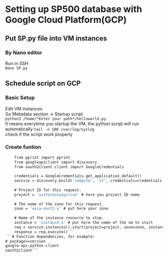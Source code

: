 # Setting up SP500 database with Google Cloud Platform(GCP)
## Put SP.py file into VM instances
### By Nano editor
Run in SSH  
```Nano SP.py```
## Schedule script on GCP
### Basic Setup
Edit VM instances  
Go Metadata section -> Startup script  
```python3 /home/*Enter your path*/helloworld.py```  
It means everytime you startup the VM, the python script will run automatically
```tail -n 100 /var/log/syslog```  
check if the script work properly
### Create funtion
```def start_vm(request):
    from pprint import pprint
    from googleapiclient import discovery
    from oauth2client.client import GoogleCredentials
    
    credentials = GoogleCredentials.get_application_default()
    service = discovery.build('compute', 'v1', credentials=credentials)
    
    # Project ID for this request.
    project = 'usstockalwaysrise' # here you project ID name
    
    # The name of the zone for this request.
    zone = 'asia-east2-a' # put here your zone
    
    # Name of the instance resource to stop.
    instance = 'instance-1' # put here the name of the vm to start
    req = service.instances().start(project=project, zone=zone, instance=instance)
    response = req.execute()```
```# Function dependencies, for example: 
# package>=version 
google-api-python-client 
oauth2client```
